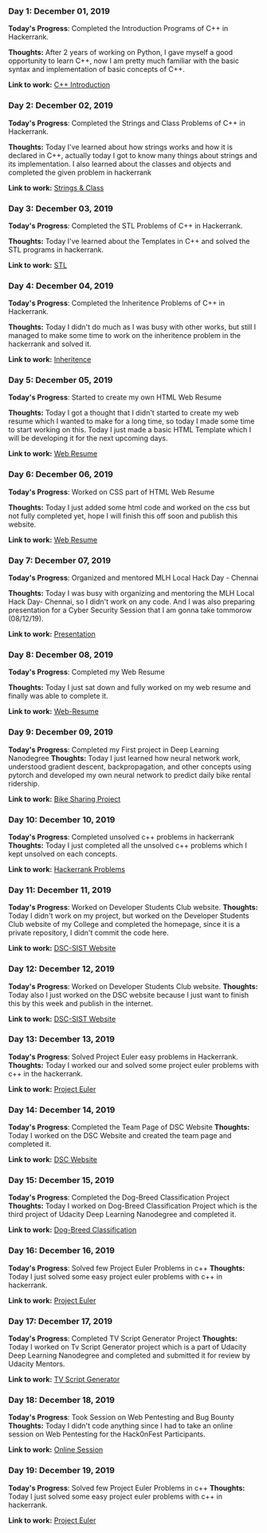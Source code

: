 ### Day 1: December 01, 2019 

**Today's Progress**: Completed the Introduction Programs of C++ in Hackerrank.

**Thoughts:** After 2 years of working on Python, I gave myself a good opportunity to learn C++, now I am pretty much familiar with the basic syntax and implementation of basic concepts of C++.

**Link to work:** [C++ Introduction](https://github.com/AkashM398/100-Days-of-Code/tree/master/Challenge/Day-1)

### Day 2: December 02, 2019 

**Today's Progress**: Completed the Strings and Class Problems of C++ in Hackerrank.

**Thoughts:** Today I've learned about how strings works and how it is declared in C++, actually today I got to know many things about strings and its implementation. I also learned about the classes and objects and completed the given problem in hackerrank

**Link to work:** [Strings & Class](https://github.com/AkashM398/100-Days-of-Code/tree/master/Challenge/Day-2)

### Day 3: December 03, 2019 

**Today's Progress**: Completed the STL Problems of C++ in Hackerrank.

**Thoughts:** Today I've learned about the Templates in C++ and solved the STL programs in hackerrank.

**Link to work:** [STL](https://github.com/AkashM398/100-Days-of-Code/tree/master/Challenge/Day-3)

### Day 4: December 04, 2019 

**Today's Progress**: Completed the Inheritence Problems of C++ in Hackerrank.

**Thoughts:** Today I didn't do much as I was busy with other works, but still I managed to make some time to work on the inheritence problem in the hackerrank and solved it.

**Link to work:** [Inheritence](https://github.com/AkashM398/100-Days-of-Code/tree/master/Challenge/Day-4)

### Day 5: December 05, 2019 

**Today's Progress**: Started to create my own HTML Web Resume

**Thoughts:** Today I got a thought that I didn't started to create my web resume which I wanted to make for a long time, so today I made some time to start working on this. Today I just made a basic HTML Template which I will be developing it for the next upcoming days.

**Link to work:** [Web Resume](https://github.com/AkashM398/100-Days-of-Code/tree/master/Challenge/Day-5)

### Day 6: December 06, 2019 

**Today's Progress**: Worked on CSS part of HTML Web Resume

**Thoughts:** Today I just added some html code and worked on the css but not fully completed yet, hope I will finish this off soon and publish this website.

**Link to work:** [Web Resume](https://github.com/AkashM398/100-Days-of-Code/tree/master/Challenge/Day-6)

### Day 7: December 07, 2019 

**Today's Progress**: Organized and mentored MLH Local Hack Day - Chennai

**Thoughts:** Today I was busy with organizing and mentoring the MLH Local Hack Day- Chennai, so I didn't work on any code. And I was also preparing presentation for a Cyber Security Session that I am gonna take tommorow (08/12/19).

**Link to work:** [Presentation](https://github.com/AkashM398/100-Days-of-Code/tree/master/Challenge/Day-7)

### Day 8: December 08, 2019 

**Today's Progress**: Completed my Web Resume

**Thoughts:** Today I just sat down and fully worked on my web resume and finally was able to complete it.

**Link to work:** [Web-Resume](https://github.com/AkashM398/100-Days-of-Code/tree/master/Challenge/Day-8)

### Day 9: December 09, 2019 

**Today's Progress**: Completed my First project in Deep Learning Nanodegree
**Thoughts:** Today I just learned how neural network work, understood gradient descent, backpropagation, and other concepts using pytorch and developed my own neural network to predict daily bike rental ridership.

**Link to work:** [Bike Sharing Project](https://github.com/AkashM398/100-Days-of-Code/tree/master/Challenge/Day-9)

### Day 10: December 10, 2019 

**Today's Progress**: Completed unsolved c++ problems in hackerrank
**Thoughts:** Today I just completed all the unsolved c++ problems which I kept unsolved on each concepts.

**Link to work:** [Hackerrank Problems](https://github.com/AkashM398/100-Days-of-Code/tree/master/Challenge/Day-10)

### Day 11: December 11, 2019 

**Today's Progress**: Worked on Developer Students Club website.
**Thoughts:** Today I didn't work on my project, but worked on the Developer Students Club website of my College and completed the homepage, since it is a private repository, I didn't commit the code here.

**Link to work:** [DSC-SIST Website](https://sathyabama-coding-club.github.io/DSC-SIST-Website/)

### Day 12: December 12, 2019 

**Today's Progress**: Worked on Developer Students Club website.
**Thoughts:** Today also I just worked on the DSC website because I just want to finish this by this week and publish in the internet.

**Link to work:** [DSC-SIST Website](https://sathyabama-coding-club.github.io/DSC-SIST-Website/)

### Day 13: December 13, 2019 

**Today's Progress**: Solved Project Euler easy problems in Hackerrank.
**Thoughts:** Today I worked our and solved some project euler problems with c++ in the hackerrank.

**Link to work:** [Project Euler](https://github.com/AkashM398/100-Days-of-Code/tree/master/Challenge/Day-13)

### Day 14: December 14, 2019 

**Today's Progress**: Completed the Team Page of DSC Website
**Thoughts:** Today I worked on the DSC Website and created the team page and completed it.

**Link to work:** [DSC Website](https://sathyabama-coding-club.github.io/DSC-SIST-Website/team.html)

### Day 15: December 15, 2019 

**Today's Progress**: Completed the Dog-Breed Classification Project
**Thoughts:** Today I worked on Dog-Breed Classification Project which is the third project of Udacity Deep Learning Nanodegree and completed it.

**Link to work:** [Dog-Breed Classification](https://github.com/AkashM398/Dog-Breed-Classifier)

### Day 16: December 16, 2019 

**Today's Progress**: Solved few Project Euler Problems in c++
**Thoughts:** Today I just solved some easy project euler problems with c++ in hackerrank.

**Link to work:** [Project Euler](https://github.com/AkashM398/100-Days-of-Code/tree/master/Challenge/Day-16)

### Day 17: December 17, 2019 

**Today's Progress**: Completed TV Script Generator Project
**Thoughts:** Today I worked on Tv Script Generator project which is a part of Udacity Deep Learning Nanodegree and completed and submitted it for review by Udacity Mentors.

**Link to work:** [TV Script Generator](https://github.com/AkashM398/Tv_Script_Generation)

### Day 18: December 18, 2019 

**Today's Progress**: Took Session on Web Pentesting and Bug Bounty
**Thoughts:** Today I didn't code anything since I had to take an online session on Web Pentesting for the Hack0nFest Participants.

**Link to work:** [Online Session](https://github.com/AkashM398/hack0nfest-session)

### Day 19: December 19, 2019 

**Today's Progress**: Solved few Project Euler Problems in c++
**Thoughts:** Today I just solved some easy project euler problems with c++ in hackerrank.

**Link to work:** [Project Euler](https://github.com/AkashM398/100-Days-of-Code/tree/master/Challenge/Day-19)